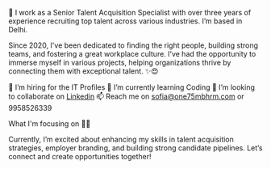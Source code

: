 👋 I work as a Senior Talent Acquisition Specialist with over three years of experience recruiting top talent across various industries. I’m based in Delhi.

Since 2020, I've been dedicated to finding the right people, building strong teams, and fostering a great workplace culture. I’ve had the opportunity to immerse myself in various projects, helping organizations thrive by connecting them with exceptional talent. ✨😍

👀 I’m hiring for the IT Profiles
🌱 I’m currently learning Coding
💞️ I’m looking to collaborate on [Linkedin](https://www.linkedin.com/in/sofia-khan-11812024b/)
📫 Reach me on sofia@one75mbhrm.com or 9958526339


What I'm focusing on 👨‍💻

Currently, I’m excited about enhancing my skills in talent acquisition strategies, employer branding, and building strong candidate pipelines. Let’s connect and create opportunities together!
<!---
<div class="Box-body p-4">
    <div class="d-flex flex-justify-between">
      <div class="text-mono text-small mb-3">
        <a href="/abhi8130/abhi8130" class="no-underline Link--primary" previewlistener="true">abhi8130</a><span class="color-fg-muted d-inline-block" style="padding:0px 2px;">/</span>README<span class="color-fg-muted">.md</span>
      </div>

    </div>
    <article class="markdown-body entry-content container-lg f5" itemprop="text"><div class="markdown-heading" dir="auto"><h3 class="heading-element" dir="auto"><animated-image data-catalyst="" style="width: 30px;"><a target="_blank" rel="noopener noreferrer nofollow" href="https://camo.githubusercontent.com/d552948e7884c41fde2d32b9221d79f0df2076c7d824aaab954ca93f53d95884/68747470733a2f2f6d656469612e67697068792e636f6d2f6d656469612f6876524a434c467a6361737252346961377a2f67697068792e676966" data-target="animated-image.originalLink" previewlistener="true"><img src="https://camo.githubusercontent.com/d552948e7884c41fde2d32b9221d79f0df2076c7d824aaab954ca93f53d95884/68747470733a2f2f6d656469612e67697068792e636f6d2f6d656469612f6876524a434c467a6361737252346961377a2f67697068792e676966" data-canonical-src="https://media.giphy.com/media/hvRJCLFzcasrR4ia7z/giphy.gif" style="max-width: 100%; display: inline-block;" data-target="animated-image.originalImage"></a>
      <span class="AnimatedImagePlayer" data-target="animated-image.player" hidden="">
        <a data-target="animated-image.replacedLink" class="AnimatedImagePlayer-images" href="https://camo.githubusercontent.com/d552948e7884c41fde2d32b9221d79f0df2076c7d824aaab954ca93f53d95884/68747470733a2f2f6d656469612e67697068792e636f6d2f6d656469612f6876524a434c467a6361737252346961377a2f67697068792e676966" target="_blank" previewlistener="true">
          
        <span data-target="animated-image.imageContainer">
            <img data-target="animated-image.replacedImage" alt="68747470733a2f2f6d656469612e67697068792e636f6d2f6d656469612f6876524a434c467a6361737252346961377a2f67697068792e676966" class="AnimatedImagePlayer-animatedImage" src="https://camo.githubusercontent.com/d552948e7884c41fde2d32b9221d79f0df2076c7d824aaab954ca93f53d95884/68747470733a2f2f6d656469612e67697068792e636f6d2f6d656469612f6876524a434c467a6361737252346961377a2f67697068792e676966" style="display: block; opacity: 1;">
          <canvas class="AnimatedImagePlayer-stillImage" aria-hidden="true" width="30" height="29"></canvas></span></a>
        <button data-target="animated-image.imageButton" class="AnimatedImagePlayer-images" tabindex="-1" aria-label="Play 68747470733a2f2f6d656469612e67697068792e636f6d2f6d656469612f6876524a434c467a6361737252346961377a2f67697068792e676966" hidden=""></button>
        <span class="AnimatedImagePlayer-controls" data-target="animated-image.controls" hidden="">
          <button data-target="animated-image.playButton" class="AnimatedImagePlayer-button" aria-label="Play 68747470733a2f2f6d656469612e67697068792e636f6d2f6d656469612f6876524a434c467a6361737252346961377a2f67697068792e676966">
            <svg aria-hidden="true" focusable="false" class="octicon icon-play" width="16" height="16" viewBox="0 0 16 16" fill="none" xmlns="http://www.w3.org/2000/svg">
              <path d="M4 13.5427V2.45734C4 1.82607 4.69692 1.4435 5.2295 1.78241L13.9394 7.32507C14.4334 7.63943 14.4334 8.36057 13.9394 8.67493L5.2295 14.2176C4.69692 14.5565 4 14.1739 4 13.5427Z">
            </path></svg>
            <svg aria-hidden="true" focusable="false" class="octicon icon-pause" width="16" height="16" viewBox="0 0 16 16" xmlns="http://www.w3.org/2000/svg">
              <rect x="4" y="2" width="3" height="12" rx="1"></rect>
              <rect x="9" y="2" width="3" height="12" rx="1"></rect>
            </svg>
          </button>
          <a data-target="animated-image.openButton" aria-label="Open 68747470733a2f2f6d656469612e67697068792e636f6d2f6d656469612f6876524a434c467a6361737252346961377a2f67697068792e676966 in new window" class="AnimatedImagePlayer-button" href="https://camo.githubusercontent.com/d552948e7884c41fde2d32b9221d79f0df2076c7d824aaab954ca93f53d95884/68747470733a2f2f6d656469612e67697068792e636f6d2f6d656469612f6876524a434c467a6361737252346961377a2f67697068792e676966" target="_blank" previewlistener="true">
            <svg aria-hidden="true" class="octicon" xmlns="http://www.w3.org/2000/svg" viewBox="0 0 16 16" width="16" height="16">
              <path fill-rule="evenodd" d="M10.604 1h4.146a.25.25 0 01.25.25v4.146a.25.25 0 01-.427.177L13.03 4.03 9.28 7.78a.75.75 0 01-1.06-1.06l3.75-3.75-1.543-1.543A.25.25 0 0110.604 1zM3.75 2A1.75 1.75 0 002 3.75v8.5c0 .966.784 1.75 1.75 1.75h8.5A1.75 1.75 0 0014 12.25v-3.5a.75.75 0 00-1.5 0v3.5a.25.25 0 01-.25.25h-8.5a.25.25 0 01-.25-.25v-8.5a.25.25 0 01.25-.25h3.5a.75.75 0 000-1.5h-3.5z"></path>
            </svg>
          </a>
        </span>
      </span></animated-image> Hello, I'm <a href="https://www.linkedin.com/in/abhishek-chauhan-58a490156/" rel="nofollow" previewlistener="true">Abhishek Chauhan</a>!</h3><a id="user-content--hello-im-abhishek-chauhan" class="anchor" aria-label="Permalink:  Hello, I'm Abhishek Chauhan!" href="#-hello-im-abhishek-chauhan"><svg class="octicon octicon-link" viewBox="0 0 16 16" version="1.1" width="16" height="16" aria-hidden="true"><path d="m7.775 3.275 1.25-1.25a3.5 3.5 0 1 1 4.95 4.95l-2.5 2.5a3.5 3.5 0 0 1-4.95 0 .751.751 0 0 1 .018-1.042.751.751 0 0 1 1.042-.018 1.998 1.998 0 0 0 2.83 0l2.5-2.5a2.002 2.002 0 0 0-2.83-2.83l-1.25 1.25a.751.751 0 0 1-1.042-.018.751.751 0 0 1-.018-1.042Zm-4.69 9.64a1.998 1.998 0 0 0 2.83 0l1.25-1.25a.751.751 0 0 1 1.042.018.751.751 0 0 1 .018 1.042l-1.25 1.25a3.5 3.5 0 1 1-4.95-4.95l2.5-2.5a3.5 3.5 0 0 1 4.95 0 .751.751 0 0 1-.018 1.042.751.751 0 0 1-1.042.018 1.998 1.998 0 0 0-2.83 0l-2.5 2.5a1.998 1.998 0 0 0 0 2.83Z"></path></svg></a></div>
<p dir="auto">I work as a automation test engineer with selenium, appium &amp; rest-assured skills. I´m based in New Delhi, India.</p>
<p dir="auto">Since 2018, I've been living and automating the manual work. I've had the chance to immerse myself in many different works and projects, helping to make this world a little better through automation &amp; code. ✨😍</p>
<div class="markdown-heading" dir="auto"><h3 class="heading-element" dir="auto">What I'm focusing on 👨&zwj;💻</h3><a id="user-content-what-im-focusing-on-" class="anchor" aria-label="Permalink: What I'm focusing on 👨&zwj;💻" href="#what-im-focusing-on-"><svg class="octicon octicon-link" viewBox="0 0 16 16" version="1.1" width="16" height="16" aria-hidden="true"><path d="m7.775 3.275 1.25-1.25a3.5 3.5 0 1 1 4.95 4.95l-2.5 2.5a3.5 3.5 0 0 1-4.95 0 .751.751 0 0 1 .018-1.042.751.751 0 0 1 1.042-.018 1.998 1.998 0 0 0 2.83 0l2.5-2.5a2.002 2.002 0 0 0-2.83-2.83l-1.25 1.25a.751.751 0 0 1-1.042-.018.751.751 0 0 1-.018-1.042Zm-4.69 9.64a1.998 1.998 0 0 0 2.83 0l1.25-1.25a.751.751 0 0 1 1.042.018.751.751 0 0 1 .018 1.042l-1.25 1.25a3.5 3.5 0 1 1-4.95-4.95l2.5-2.5a3.5 3.5 0 0 1 4.95 0 .751.751 0 0 1-.018 1.042.751.751 0 0 1-1.042.018 1.998 1.998 0 0 0-2.83 0l-2.5 2.5a1.998 1.998 0 0 0 0 2.83Z"></path></svg></a></div>
<p dir="auto">Currently improving my Rest Assured automation skills: Rest Asssured libraries, Microservices using Spring Boot, GrapghQL API <br></p>
<div class="markdown-heading" dir="auto"><h3 class="heading-element" dir="auto">🔧 Technologies &amp; Tools</h3><a id="user-content--technologies--tools" class="anchor" aria-label="Permalink: 🔧 Technologies &amp; Tools" href="#-technologies--tools"><svg class="octicon octicon-link" viewBox="0 0 16 16" version="1.1" width="16" height="16" aria-hidden="true"><path d="m7.775 3.275 1.25-1.25a3.5 3.5 0 1 1 4.95 4.95l-2.5 2.5a3.5 3.5 0 0 1-4.95 0 .751.751 0 0 1 .018-1.042.751.751 0 0 1 1.042-.018 1.998 1.998 0 0 0 2.83 0l2.5-2.5a2.002 2.002 0 0 0-2.83-2.83l-1.25 1.25a.751.751 0 0 1-1.042-.018.751.751 0 0 1-.018-1.042Zm-4.69 9.64a1.998 1.998 0 0 0 2.83 0l1.25-1.25a.751.751 0 0 1 1.042.018.751.751 0 0 1 .018 1.042l-1.25 1.25a3.5 3.5 0 1 1-4.95-4.95l2.5-2.5a3.5 3.5 0 0 1 4.95 0 .751.751 0 0 1-.018 1.042.751.751 0 0 1-1.042.018 1.998 1.998 0 0 0-2.83 0l-2.5 2.5a1.998 1.998 0 0 0 0 2.83Z"></path></svg></a></div>
<p dir="auto"><a target="_blank" rel="noopener noreferrer nofollow" href="https://camo.githubusercontent.com/29f4bdfbd7dd2ed5be81e4a8c67e6333760845c51902e36f18682e95442dbfcf/68747470733a2f2f696d672e736869656c64732e696f2f62616467652f4a6176612d4544384230303f7374796c653d666f722d7468652d6261646765266c6f676f3d6a617661266c6f676f436f6c6f723d7768697465" previewlistener="true"><img src="https://camo.githubusercontent.com/29f4bdfbd7dd2ed5be81e4a8c67e6333760845c51902e36f18682e95442dbfcf/68747470733a2f2f696d672e736869656c64732e696f2f62616467652f4a6176612d4544384230303f7374796c653d666f722d7468652d6261646765266c6f676f3d6a617661266c6f676f436f6c6f723d7768697465" alt="" data-canonical-src="https://img.shields.io/badge/Java-ED8B00?style=for-the-badge&amp;logo=java&amp;logoColor=white" style="max-width: 100%;"></a>
<a target="_blank" rel="noopener noreferrer nofollow" href="https://camo.githubusercontent.com/ccb11eb7bed4dc12c1e14f7c9ced9ebb966e7e72f093199601428ae0bfcc5eee/68747470733a2f2f696d672e736869656c64732e696f2f62616467652f53656c656e69756d2d3433423032413f7374796c653d666f722d7468652d6261646765266c6f676f3d53656c656e69756d266c6f676f436f6c6f723d7768697465" previewlistener="true"><img src="https://camo.githubusercontent.com/ccb11eb7bed4dc12c1e14f7c9ced9ebb966e7e72f093199601428ae0bfcc5eee/68747470733a2f2f696d672e736869656c64732e696f2f62616467652f53656c656e69756d2d3433423032413f7374796c653d666f722d7468652d6261646765266c6f676f3d53656c656e69756d266c6f676f436f6c6f723d7768697465" alt="" data-canonical-src="https://img.shields.io/badge/Selenium-43B02A?style=for-the-badge&amp;logo=Selenium&amp;logoColor=white" style="max-width: 100%;"></a>
<a target="_blank" rel="noopener noreferrer nofollow" href="https://camo.githubusercontent.com/147f68752ab3368e120d2af8fadd43f3732f1f37d14ece46acc8bd426075aba5/68747470733a2f2f696d672e736869656c64732e696f2f62616467652f52657374417373757265642d3035434334373f7374796c653d666f722d7468652d6261646765266c6f676f3d7265737461737375726564266c6f676f436f6c6f723d7768697465" previewlistener="true"><img src="https://camo.githubusercontent.com/147f68752ab3368e120d2af8fadd43f3732f1f37d14ece46acc8bd426075aba5/68747470733a2f2f696d672e736869656c64732e696f2f62616467652f52657374417373757265642d3035434334373f7374796c653d666f722d7468652d6261646765266c6f676f3d7265737461737375726564266c6f676f436f6c6f723d7768697465" alt="" data-canonical-src="https://img.shields.io/badge/RestAssured-05CC47?style=for-the-badge&amp;logo=restassured&amp;logoColor=white" style="max-width: 100%;"></a>
<a target="_blank" rel="noopener noreferrer nofollow" href="https://camo.githubusercontent.com/211b212c4b9e60f86770be5ab7a53587ca299daae1c7071899df210cfc4851db/68747470733a2f2f696d672e736869656c64732e696f2f62616467652f41707069756d2d3333304636333f7374796c653d666f722d7468652d6261646765266c6f676f3d61707069756d266c6f676f436f6c6f723d7768697465" previewlistener="true"><img src="https://camo.githubusercontent.com/211b212c4b9e60f86770be5ab7a53587ca299daae1c7071899df210cfc4851db/68747470733a2f2f696d672e736869656c64732e696f2f62616467652f41707069756d2d3333304636333f7374796c653d666f722d7468652d6261646765266c6f676f3d61707069756d266c6f676f436f6c6f723d7768697465" alt="" data-canonical-src="https://img.shields.io/badge/Appium-330F63?style=for-the-badge&amp;logo=appium&amp;logoColor=white" style="max-width: 100%;"></a>
<a target="_blank" rel="noopener noreferrer nofollow" href="https://camo.githubusercontent.com/2449c5a2427e05c09b843029cff7898df305c5697bbe64c7c12f1ccdc99c2705/68747470733a2f2f696d672e736869656c64732e696f2f62616467652f4d7953514c2d3030303030463f7374796c653d666f722d7468652d6261646765266c6f676f3d6d7973716c266c6f676f436f6c6f723d7768697465" previewlistener="true"><img src="https://camo.githubusercontent.com/2449c5a2427e05c09b843029cff7898df305c5697bbe64c7c12f1ccdc99c2705/68747470733a2f2f696d672e736869656c64732e696f2f62616467652f4d7953514c2d3030303030463f7374796c653d666f722d7468652d6261646765266c6f676f3d6d7973716c266c6f676f436f6c6f723d7768697465" alt="" data-canonical-src="https://img.shields.io/badge/MySQL-00000F?style=for-the-badge&amp;logo=mysql&amp;logoColor=white" style="max-width: 100%;"></a>
<a target="_blank" rel="noopener noreferrer nofollow" href="https://camo.githubusercontent.com/7b3413138bcae5072308005d6aa3cabc21f1c82f60d8cf06807732fa8b9894bf/68747470733a2f2f696d672e736869656c64732e696f2f62616467652f4d6f6e676f44422d3445413934423f7374796c653d666f722d7468652d6261646765266c6f676f3d6d6f6e676f6462266c6f676f436f6c6f723d7768697465" previewlistener="true"><img src="https://camo.githubusercontent.com/7b3413138bcae5072308005d6aa3cabc21f1c82f60d8cf06807732fa8b9894bf/68747470733a2f2f696d672e736869656c64732e696f2f62616467652f4d6f6e676f44422d3445413934423f7374796c653d666f722d7468652d6261646765266c6f676f3d6d6f6e676f6462266c6f676f436f6c6f723d7768697465" alt="" data-canonical-src="https://img.shields.io/badge/MongoDB-4EA94B?style=for-the-badge&amp;logo=mongodb&amp;logoColor=white" style="max-width: 100%;"></a>
<a target="_blank" rel="noopener noreferrer nofollow" href="https://camo.githubusercontent.com/e948344dc92e2ce2a9d4d00be03ac1b70e3f9b962e410867d4816be3e7015c11/68747470733a2f2f696d672e736869656c64732e696f2f62616467652f506f73746d616e2d4646364333373f7374796c653d666f722d7468652d6261646765266c6f676f3d506f73746d616e266c6f676f436f6c6f723d7768697465" previewlistener="true"><img src="https://camo.githubusercontent.com/e948344dc92e2ce2a9d4d00be03ac1b70e3f9b962e410867d4816be3e7015c11/68747470733a2f2f696d672e736869656c64732e696f2f62616467652f506f73746d616e2d4646364333373f7374796c653d666f722d7468652d6261646765266c6f676f3d506f73746d616e266c6f676f436f6c6f723d7768697465" alt="" data-canonical-src="https://img.shields.io/badge/Postman-FF6C37?style=for-the-badge&amp;logo=Postman&amp;logoColor=white" style="max-width: 100%;"></a>
<a target="_blank" rel="noopener noreferrer nofollow" href="https://camo.githubusercontent.com/961834293c05fbfccccd3afb9e06a4538d8c1412cd3e13c1660ac5b870125888/68747470733a2f2f696d672e736869656c64732e696f2f62616467652f4a656e6b696e732d4432343933393f7374796c653d666f722d7468652d6261646765266c6f676f3d4a656e6b696e73266c6f676f436f6c6f723d7768697465" previewlistener="true"><img src="https://camo.githubusercontent.com/961834293c05fbfccccd3afb9e06a4538d8c1412cd3e13c1660ac5b870125888/68747470733a2f2f696d672e736869656c64732e696f2f62616467652f4a656e6b696e732d4432343933393f7374796c653d666f722d7468652d6261646765266c6f676f3d4a656e6b696e73266c6f676f436f6c6f723d7768697465" alt="" data-canonical-src="https://img.shields.io/badge/Jenkins-D24939?style=for-the-badge&amp;logo=Jenkins&amp;logoColor=white" style="max-width: 100%;"></a>
<a target="_blank" rel="noopener noreferrer nofollow" href="https://camo.githubusercontent.com/5c4d2473aa2565a4a60d37d0030fa859cd37b1da747f896aac8a9da22b426594/68747470733a2f2f696d672e736869656c64732e696f2f62616467652f70436c6f7564792d3243324437323f7374796c653d666f722d7468652d6261646765266c6f676f3d70436c6f756479266c6f676f436f6c6f723d7768697465" previewlistener="true"><img src="https://camo.githubusercontent.com/5c4d2473aa2565a4a60d37d0030fa859cd37b1da747f896aac8a9da22b426594/68747470733a2f2f696d672e736869656c64732e696f2f62616467652f70436c6f7564792d3243324437323f7374796c653d666f722d7468652d6261646765266c6f676f3d70436c6f756479266c6f676f436f6c6f723d7768697465" alt="" data-canonical-src="https://img.shields.io/badge/pCloudy-2C2D72?style=for-the-badge&amp;logo=pCloudy&amp;logoColor=white" style="max-width: 100%;"></a>
<a target="_blank" rel="noopener noreferrer nofollow" href="https://camo.githubusercontent.com/22152e02610fa630bfa51b302c8dd1297e2637ba9bcf053fa8718f1ddc85fb50/68747470733a2f2f696d672e736869656c64732e696f2f62616467652f42726f77736572737461636b2d2532334646363630302e7376673f267374796c653d666f722d7468652d6261646765266c6f676f3d42726f77736572737461636b266c6f676f436f6c6f723d7768697465" previewlistener="true"><img src="https://camo.githubusercontent.com/22152e02610fa630bfa51b302c8dd1297e2637ba9bcf053fa8718f1ddc85fb50/68747470733a2f2f696d672e736869656c64732e696f2f62616467652f42726f77736572737461636b2d2532334646363630302e7376673f267374796c653d666f722d7468652d6261646765266c6f676f3d42726f77736572737461636b266c6f676f436f6c6f723d7768697465" alt="" data-canonical-src="https://img.shields.io/badge/Browserstack-%23FF6600.svg?&amp;style=for-the-badge&amp;logo=Browserstack&amp;logoColor=white" style="max-width: 100%;"></a>
<a target="_blank" rel="noopener noreferrer nofollow" href="https://camo.githubusercontent.com/5828c89977c1938152a92fe0ff68abce153fc88345d03bf7ba14fb357e2b21b3/68747470733a2f2f696d672e736869656c64732e696f2f62616467652f53617563656c6162732d3030414444383f7374796c653d666f722d7468652d6261646765266c6f676f3d53617563656c616273266c6f676f436f6c6f723d7768697465" previewlistener="true"><img src="https://camo.githubusercontent.com/5828c89977c1938152a92fe0ff68abce153fc88345d03bf7ba14fb357e2b21b3/68747470733a2f2f696d672e736869656c64732e696f2f62616467652f53617563656c6162732d3030414444383f7374796c653d666f722d7468652d6261646765266c6f676f3d53617563656c616273266c6f676f436f6c6f723d7768697465" alt="" data-canonical-src="https://img.shields.io/badge/Saucelabs-00ADD8?style=for-the-badge&amp;logo=Saucelabs&amp;logoColor=white" style="max-width: 100%;"></a>
<a target="_blank" rel="noopener noreferrer nofollow" href="https://camo.githubusercontent.com/b048984799fd99d24ea6be083838179e2afee9bda7688770a6c47ebb721410cc/68747470733a2f2f696d672e736869656c64732e696f2f62616467652f537761676765722d3233393132303f7374796c653d666f722d7468652d6261646765266c6f676f3d53776167676572266c6f676f436f6c6f723d7768697465" previewlistener="true"><img src="https://camo.githubusercontent.com/b048984799fd99d24ea6be083838179e2afee9bda7688770a6c47ebb721410cc/68747470733a2f2f696d672e736869656c64732e696f2f62616467652f537761676765722d3233393132303f7374796c653d666f722d7468652d6261646765266c6f676f3d53776167676572266c6f676f436f6c6f723d7768697465" alt="" data-canonical-src="https://img.shields.io/badge/Swagger-239120?style=for-the-badge&amp;logo=Swagger&amp;logoColor=white" style="max-width: 100%;"></a>
<a target="_blank" rel="noopener noreferrer nofollow" href="https://camo.githubusercontent.com/a1865a65c7a13e338477d635ad36e9b023f22c71f834a867c05c5aed1cf3bb7c/68747470733a2f2f696d672e736869656c64732e696f2f62616467652f696e74656c6c696a2d3246323632353f7374796c653d666f722d7468652d6261646765266c6f676f3d696e74656c6c696a266c6f676f436f6c6f723d7768697465" previewlistener="true"><img src="https://camo.githubusercontent.com/a1865a65c7a13e338477d635ad36e9b023f22c71f834a867c05c5aed1cf3bb7c/68747470733a2f2f696d672e736869656c64732e696f2f62616467652f696e74656c6c696a2d3246323632353f7374796c653d666f722d7468652d6261646765266c6f676f3d696e74656c6c696a266c6f676f436f6c6f723d7768697465" alt="" data-canonical-src="https://img.shields.io/badge/intellij-2F2625?style=for-the-badge&amp;logo=intellij&amp;logoColor=white" style="max-width: 100%;"></a></p>
<div class="markdown-heading" dir="auto"><h3 class="heading-element" dir="auto">My most recent posts on <a href="https://blog.testproject.io/2021/07/28/rest-api-automation-from-scratch/" rel="nofollow" previewlistener="true">testproject.io</a> 😃🧾</h3><a id="user-content-my-most-recent-posts-on-testprojectio-" class="anchor" aria-label="Permalink: My most recent posts on testproject.io 😃🧾" href="#my-most-recent-posts-on-testprojectio-"><svg class="octicon octicon-link" viewBox="0 0 16 16" version="1.1" width="16" height="16" aria-hidden="true"><path d="m7.775 3.275 1.25-1.25a3.5 3.5 0 1 1 4.95 4.95l-2.5 2.5a3.5 3.5 0 0 1-4.95 0 .751.751 0 0 1 .018-1.042.751.751 0 0 1 1.042-.018 1.998 1.998 0 0 0 2.83 0l2.5-2.5a2.002 2.002 0 0 0-2.83-2.83l-1.25 1.25a.751.751 0 0 1-1.042-.018.751.751 0 0 1-.018-1.042Zm-4.69 9.64a1.998 1.998 0 0 0 2.83 0l1.25-1.25a.751.751 0 0 1 1.042.018.751.751 0 0 1 .018 1.042l-1.25 1.25a3.5 3.5 0 1 1-4.95-4.95l2.5-2.5a3.5 3.5 0 0 1 4.95 0 .751.751 0 0 1-.018 1.042.751.751 0 0 1-1.042.018 1.998 1.998 0 0 0-2.83 0l-2.5 2.5a1.998 1.998 0 0 0 0 2.83Z"></path></svg></a></div>

<ul dir="auto">
<li><a href="https://blog.testproject.io/2021/07/28/rest-api-automation-from-scratch/" rel="nofollow" previewlistener="true">Rest API Automation From Scratch</a></li>
</ul>

<div class="markdown-heading" dir="auto"><h3 class="heading-element" dir="auto">Find me elsewhere 🌎</h3><a id="user-content-find-me-elsewhere-" class="anchor" aria-label="Permalink: Find me elsewhere 🌎" href="#find-me-elsewhere-"><svg class="octicon octicon-link" viewBox="0 0 16 16" version="1.1" width="16" height="16" aria-hidden="true"><path d="m7.775 3.275 1.25-1.25a3.5 3.5 0 1 1 4.95 4.95l-2.5 2.5a3.5 3.5 0 0 1-4.95 0 .751.751 0 0 1 .018-1.042.751.751 0 0 1 1.042-.018 1.998 1.998 0 0 0 2.83 0l2.5-2.5a2.002 2.002 0 0 0-2.83-2.83l-1.25 1.25a.751.751 0 0 1-1.042-.018.751.751 0 0 1-.018-1.042Zm-4.69 9.64a1.998 1.998 0 0 0 2.83 0l1.25-1.25a.751.751 0 0 1 1.042.018.751.751 0 0 1 .018 1.042l-1.25 1.25a3.5 3.5 0 1 1-4.95-4.95l2.5-2.5a3.5 3.5 0 0 1 4.95 0 .751.751 0 0 1-.018 1.042.751.751 0 0 1-1.042.018 1.998 1.998 0 0 0-2.83 0l-2.5 2.5a1.998 1.998 0 0 0 0 2.83Z"></path></svg></a></div>
<p dir="auto"><a href="https://www.linkedin.com/in/abhishek-chauhan-58a490156/" rel="nofollow" previewlistener="true"><img src="https://camo.githubusercontent.com/0d624efd643171f2f32d3766a181e51b8d66254ae27735f5878413d3702a3d83/68747470733a2f2f696d672e736869656c64732e696f2f62616467652f2d4c696e6b6564496e2d626c75653f7374796c653d666c61742d737175617265266c6f676f3d4c696e6b6564696e266c6f676f436f6c6f723d7768697465266c696e6b3d68747470733a2f2f7777772e6c696e6b6564696e2e636f6d2f696e2f68617273686b756d61726b68617472692f" alt="Linkedin Badge" data-canonical-src="https://img.shields.io/badge/-LinkedIn-blue?style=flat-square&amp;logo=Linkedin&amp;logoColor=white&amp;link=https://www.linkedin.com/in/harshkumarkhatri/" style="max-width: 100%;"></a>  <a href="https://twitter.com/Abhishakee" rel="nofollow" previewlistener="true"><img src="https://camo.githubusercontent.com/5f17d7d07d503b6a748a970742352e02a4b18d80a39884a40e5d029b1f7aa336/68747470733a2f2f696d672e736869656c64732e696f2f62616467652f2d547769747465722d3163613066313f7374796c653d666c61742d737175617265266c6162656c436f6c6f723d316361306631266c6f676f3d74776974746572266c6f676f436f6c6f723d7768697465266c696e6b3d68747470733a2f2f747769747465722e636f6d2f416268697368616b6565" alt="Twitter Badge" data-canonical-src="https://img.shields.io/badge/-Twitter-1ca0f1?style=flat-square&amp;labelColor=1ca0f1&amp;logo=twitter&amp;logoColor=white&amp;link=https://twitter.com/Abhishakee" style="max-width: 100%;"></a></p>
<p dir="auto">💼 any freelance work? do reach, <a href="mailto:abhi.c8527@gmail.com">email</a> :)</p>
</article>
  </div>one75mbhrm/one75mbhrm is a ✨ special ✨ repository because its `README.md` (this file) appears on your GitHub profile.
You can click the Preview link to take a look at your changes.
--->
